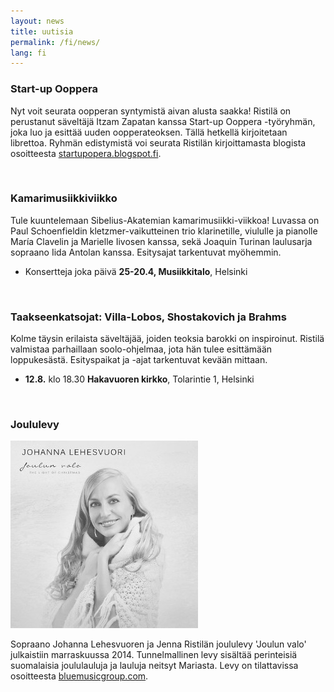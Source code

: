 ```yaml
---
layout: news
title: uutisia
permalink: /fi/news/
lang: fi
---
```


<!--
<img src="/images/jenna3.jpg" width="300px" alt="Jenna Ristilä" style="float: right; margin-left: 50px; margin-top: 25px;  ">
<h1>{{ page.title }}</h1>
-->

### Start-up Ooppera

Nyt voit seurata oopperan syntymistä aivan alusta saakka! Ristilä on perustanut säveltäjä Itzam Zapatan kanssa Start-up Ooppera -työryhmän, joka luo ja esittää uuden oopperateoksen. Tällä hetkellä kirjoitetaan librettoa. Ryhmän edistymistä voi seurata Ristilän kirjoittamasta blogista osoitteesta [startupopera.blogspot.fi](http://startupopera.blogspot.fi/).

<br/>

### Kamarimusiikkiviikko

Tule kuuntelemaan Sibelius-Akatemian kamarimusiikki-viikkoa! Luvassa on Paul Schoenfieldin kletzmer-vaikutteinen trio klarinetille, viululle ja pianolle María Clavelin ja Marielle Iivosen kanssa, sekä Joaquin Turinan laulusarja sopraano Iida Antolan kanssa. Esitysajat tarkentuvat myöhemmin.

- Konsertteja joka päivä __25-20.4, Musiikkitalo__, Helsinki

<br/>

### Taakseenkatsojat: Villa-Lobos, Shostakovich ja Brahms

Kolme täysin erilaista säveltäjää, joiden teoksia barokki on inspiroinut. Ristilä valmistaa parhaillaan soolo-ohjelmaa, jota hän tulee esittämään loppukesästä. Esityspaikat ja -ajat tarkentuvat kevään mittaan.

- __12.8.__ klo 18.30 __Hakavuoren kirkko__, Tolarintie 1, Helsinki

<br/>

### Joululevy

![Christmas cd](/images/christmas_cd.jpg)

Sopraano Johanna Lehesvuoren ja Jenna Ristilän joululevy 'Joulun valo' julkaistiin marraskuussa 2014. Tunnelmallinen levy sisältää perinteisiä suomalaisia joululauluja ja lauluja neitsyt Mariasta. Levy on tilattavissa osoitteesta [bluemusicgroup.com](http://lightofchristmas.bluemusicgroup.com/). 
